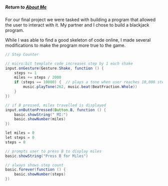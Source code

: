 ##### Return to [About Me](https://pacman715.github.io/pcabano-portfolio/)

For our final project we were tasked with building a program that allowed the user to interact with it.  My partner and I chose to build a blackjack program.

While I was able to find a good skeleton of code online, I made several modifications to make the program more true to the game.

```java
// Step Counter

// micro:bit template code increases step by 1 each shake
input.onGesture(Gesture.Shake, function () {
    steps += 1
    miles += steps / 2000
    if (steps == 10000) {  // plays a tone when user reaches 10,000 steps
        music.playTone(262, music.beat(BeatFraction.Whole))
    }
})

// if B pressed, miles travelled is displayed
input.onButtonPressed(Button.B, function () {
    basic.showString(" MI:")
    basic.showNumber(miles)
})

let miles = 0
let steps = 0
steps = 0

// prompts user to press B to display miles
basic.showString("Press B for Miles")

// always shows step count
basic.forever(function () {
    basic.showNumber(steps)
})
```
